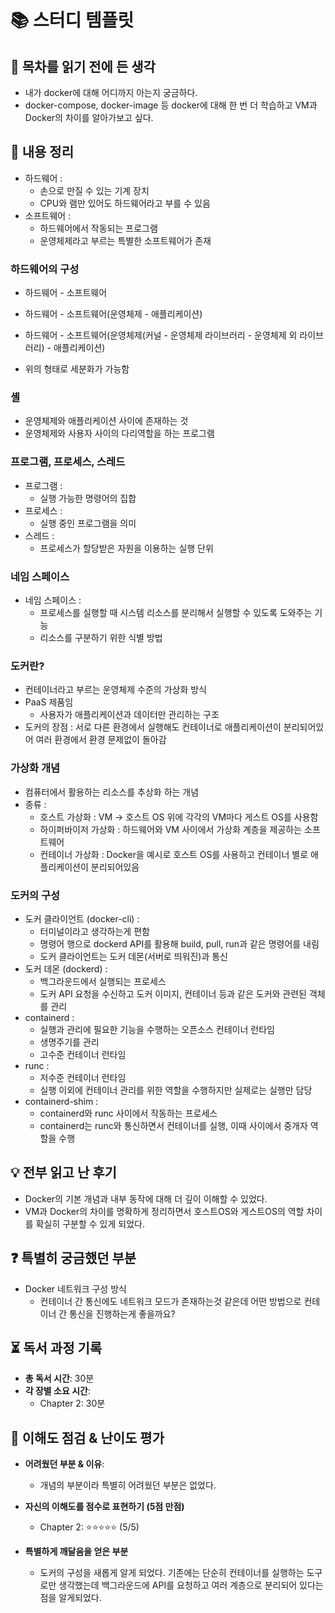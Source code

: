 # 📚 스터디 템플릿

## 📖 목차를 읽기 전에 든 생각
- 내가 docker에 대해 어디까지 아는지 궁금하다.
- docker-compose, docker-image 등 docker에 대해 한 번 더 학습하고 VM과 Docker의 차이를 알아가보고 싶다.

## 📝 내용 정리
- 하드웨어 : 
    - 손으로 만질 수 있는 기계 장치
    - CPU와 램만 있어도 하드웨어라고 부를 수 있음
- 소프트웨어 : 
    - 하드웨어에서 작동되는 프로그램
    - 운영체제라고 부르는 특별한 소프트웨어가 존재

### 하드웨어의 구성
- 하드웨어 - 소프트웨어
- 하드웨어 - 소프트웨어(운영체제 - 애플리케이션)
- 하드웨어 - 소프트웨어(운영체제(커널 - 운영체제 라이브러리 - 운영체제 외 라이브러리) - 애플리케이션)

- 위의 형태로 세분화가 가능함

### 셸
- 운영체제와 애플리케이션 사이에 존재하는 것
- 운영체제와 사용자 사이의 다리역할을 하는 프로그램

### 프로그램, 프로세스, 스레드
- 프로그램 :
    - 실행 가능한 명령어의 집합
- 프로세스 :
    - 실행 중인 프로그램을 의미
- 스레드 :
    - 프로세스가 할당받은 자원을 이용하는 실행 단위

### 네임 스페이스
- 네임 스페이스 :
    - 프로세스를 실행할 때 시스템 리소스를 분리해서 실행할 수 있도록 도와주는 기능
    - 리소스를 구분하기 위한 식별 방법

### 도커란?
- 컨테이너라고 부르는 운영체제 수준의 가상화 방식
- PaaS 제품임
    - 사용자가 애플리케이션과 데이터만 관리하는 구조
- 도커의 장점 : 서로 다른 환경에서 실행해도 컨테이너로 애플리케이션이 분리되어있어 여러 환경에서 환경 문제없이 돌아감

### 가상화 개념
- 컴퓨터에서 활용하는 리소스를 추상화 하는 개념
- 종류 :
    - 호스트 가상화 : VM -> 호스트 OS 위에 각각의 VM마다 게스트 OS를 사용함
    - 하이퍼바이저 가상화 : 하드웨어와 VM 사이에서 가상화 계층을 제공하는 소프트웨어
    - 컨테이너 가상화 : Docker을 예시로 호스트 OS를 사용하고 컨테이너 별로 애플리케이션이 분리되어있음

### 도커의 구성
- 도커 클라이언트 (docker-cli) : 
    - 터미널이라고 생각하는게 편함
    - 명령어 행으로 dockerd API를 활용해 build, pull, run과 같은 명령어를 내림
    - 도커 클라이언트는 도커 데몬(서버로 띄워진)과 통신
- 도커 데몬 (dockerd) :
    - 백그라운드에서 실행되는 프로세스
    - 도커 API 요청을 수신하고 도커 이미지, 컨테이너 등과 같은 도커와 관련된 객체를 관리
- containerd :
    - 실행과 관리에 필요한 기능을 수행하는 오픈소스 컨테이너 런타임
    - 생명주기를 관리
    - 고수준 컨테이너 런타임
- runc :
    - 저수준 컨테이너 런타임
    - 실행 이외에 컨테이너 관리를 위한 역할을 수행하지만 실제로는 실행만 담당
- containerd-shim :
    - containerd와 runc 사이에서 작동하는 프로세스
    - containerd는 runc와 통신하면서 컨테이너를 실행, 이때 사이에서 중개자 역할을 수행

## 💡 전부 읽고 난 후기
- Docker의 기본 개념과 내부 동작에 대해 더 깊이 이해할 수 있었다.
- VM과 Docker의 차이를 명확하게 정리하면서 호스트OS와 게스트OS의 역할 차이를 확실히 구분할 수 있게 되었다.

## ❓ 특별히 궁금했던 부분
- Docker 네트워크 구성 방식
    - 컨테이너 간 통신에도 네트워크 모드가 존재하는것 같은데 어떤 방법으로 컨테이너 간 통신을 진행하는게 좋을까요?

## ⏳ 독서 과정 기록
- **총 독서 시간**: 30분
- **각 장별 소요 시간**:
  - Chapter 2: 30분

## 🤔 이해도 점검 & 난이도 평가
- **어려웠던 부분 & 이유**:
  - 개념의 부분이라 특별히 어려웠던 부분은 없었다.

- **자신의 이해도를 점수로 표현하기 (5점 만점)**
  - Chapter 2: ⭐⭐⭐⭐⭐ (5/5)

- **특별하게 깨달음을 얻은 부분**
  - 도커의 구성을 새롭게 알게 되었다. 기존에는 단순히 컨테이너를 실행하는 도구로만 생각했는데 백그라운드에 API를 요청하고 여러 계층으로 분리되어 있다는 점을 알게되었다.